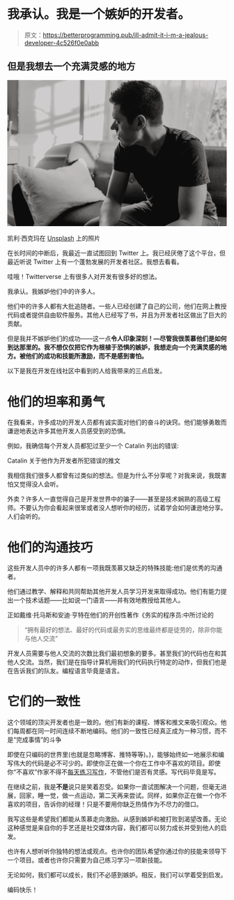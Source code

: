 # 我承认。我是一个嫉妒的开发者。

> 原文：<https://betterprogramming.pub/ill-admit-it-i-m-a-jealous-developer-4c526f0e0abb>

## 但是我想去一个充满灵感的地方

![](img/ae9d3740fc347c8ed78faedb3162f69d.png)

凯利·西克玛在 [Unsplash](https://unsplash.com/s/photos/pensive?utm_source=unsplash&utm_medium=referral&utm_content=creditCopyText) 上的照片

在长时间的中断后，我最近一直试图回到 Twitter 上。我已经厌倦了这个平台，但最近听说 Twitter 上有一个蓬勃发展的开发者社区。我想去看看。

哇哦！Twitterverse 上有很多人对开发有很多好的想法。

我承认。我嫉妒他们中的许多人。

他们中的许多人都有大批追随者。一些人已经创建了自己的公司，他们在网上教授代码或者提供自由软件服务。其他人已经写了书，并且为开发者社区做出了巨大的贡献。

但是我并不嫉妒他们的成功——这一点**令人印象深刻！—尽管我很羡慕他们是如何到达那里的。我不想仅仅把它作为根植于恐惧的嫉妒，我想走向一个充满灵感的地方。被他们的成功和技能所激励，而不是感到害怕。**

以下是我在开发在线社区中看到的人给我带来的三点启发。

# 他们的坦率和勇气

在我看来，许多成功的开发人员都有诚实面对他们的奋斗的诀窍。他们能够勇敢而谦逊地表达许多其他开发人员感受到的恐惧。

例如，我确信每个开发人员都犯过至少一个 Catalin 列出的错误:

Catalin 关于他作为开发者所犯错误的推文

我相信我们很多人都曾有过类似的想法。但是为什么不分享呢？对我来说，我既害怕又觉得没人会听。

外卖？许多人一直觉得自己是开发世界中的骗子——甚至是技术娴熟的高级工程师。不要认为你会看起来很笨或者没人想听你的经历，试着学会如何谦逊地分享。人们会听的。

# 他们的沟通技巧

这些开发人员中的许多人都有一项我既羡慕又缺乏的特殊技能:他们是优秀的沟通者。

他们通过教学、解释和共同帮助其他开发人员学习开发来取得成功。他们有能力提出一个技术话题——比如说一门语言——并有效地教授给其他人。

正如戴维·托马斯和安迪·亨特在他们的开创性著作《务实的程序员:中所讨论的

> “拥有最好的想法、最好的代码或最务实的思维最终都是徒劳的，除非你能与他人交流”

开发人员需要与他人交流的次数比我们最初想象的要多。甚至我们的代码也在和其他人交流。当然，我们是在指导计算机用我们的代码执行特定的动作，但我们也是在告诉我们的队友。编程语言毕竟是语言。

# 它们的一致性

这个领域的顶尖开发者也是一致的。他们有新的课程、博客和推文来吸引观众。他们每周都在同一时间连续不断地编码。他们的一致性已经真正成为一种习惯，而不是“完成事情”的斗争

即使在只编码的世界里(也就是忽略博客、推特等等)。)，能够始终如一地展示和编写伟大的代码是必不可少的。即使你正在做一个你在工作中不喜欢的项目。即使你“不喜欢”作家不得不[每天练习写作](https://www.dailywritingtips.com/how-to-write-every-day-and-why-you-should/)，不管他们是否有灵感。写代码毕竟是写。

在继续之前，我是**不是**说只是笑着忍受。如果你一直试图解决一个问题，但毫无进展，回家，睡一觉，做一点运动，第二天再来尝试。同样，如果你正在做一个你不喜欢的项目，告诉你的经理！只是不要用你缺乏热情作为不尽力的借口。

我写这些是希望我们都能从羡慕走向激励。从感到嫉妒和被打败到渴望改善。无论这种感觉是来自你的手艺还是社交媒体内容，我们都可以努力成长并受到他人的启发。

也许有人想听听你独特的想法或观点。也许你的团队希望你通过你的技能来领导下一个项目。或者也许你只需要为自己练习学习一项新技能。

无论如何，我们都可以成长，我们不必感到嫉妒。相反，我们可以学着受到启发。

编码快乐！